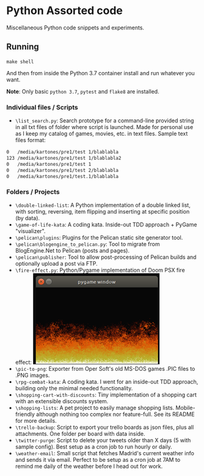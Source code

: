 Python Assorted code
====================

Miscellaneous Python code snippets and experiments.

## Running

```
make shell
```

And then from inside the Python 3.7 container install and run whatever you want.

**Note**: Only basic `python 3.7`, `pytest` and `flake8` are installed.


### Individual files / Scripts
* `\list_search.py`: Search prototype for a command-line provided string in all txt files of folder where script is launched. Made for personal use as I keep my catalog of games, movies, etc. in text files. Sample text files format:
```
0   /media/kartones/pre1/test 1/blablabla
123 /media/kartones/pre1/test 1/blablabla2
0   /media/kartones/pre1/test 1
0   /media/kartones/pre1/test 2/blablabla
0   /media/kartones/pre1/test.1/blablabla
```

### Folders / Projects
* `\double-linked-list`: A Python implementation of a double linked list, with sorting, reversing, item flipping and inserting at specific position (by data).
* `\game-of-life-kata`: A coding kata. Inside-out TDD approach + PyGame "visualizer".
* `\pelican\plugins`: Plugins for the Pelican static site generator tool.
* `\pelican\blogengine_to_pelican.py`: Tool to migrate from BlogEngine.Net to Pelican (posts and pages).
* `\pelican\publisher`: Tool to allow post-processing of Pelican builds and optionally upload a post via FTP.
* `\fire-effect.py`: Python/Pygame implementation of Doom PSX fire effect:
![Doom PSX fire effect in pygame](doc/fire-effect.png)
* `\pic-to-png`: Exporter from Oper Soft's old MS-DOS games .PIC files to .PNG images.
* `\rpg-combat-kata`: A coding kata. I went for an inside-out TDD approach, building only the minimal needed functionality.
* `\shopping-cart-with-discounts`: Tiny implementation of a shopping cart with an extensible discounts system.
* `\shopping-lists`: A pet project to easily manage shopping lists. Mobile-friendly although nothing too complex nor feature-full. See its README for more details.
* `\trello-backup`: Script to export your trello boards as json files, plus all attachments. One folder per board with data inside.
* `\twitter-purge`: Script to delete your tweets older than X days (5 with sample config). Best setup as a cron job to run hourly or daily.
* `\weather-email`: Small script that fetches Madrid's current weather info and sends it via email. Perfect to be setup as a cron job at 7AM to remind me daily of the weather before I head out for work.
